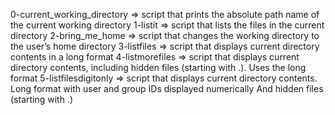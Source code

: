 0-current_working_directory => script that prints the absolute path name of the current working directory
1-listit => script that  lists the files in the current directory
2-bring_me_home => script that changes the working directory to the user’s home directory
3-listfiles => script that displays current directory contents in a long format
4-listmorefiles => script that displays current directory contents, including hidden files (starting with .). Uses the long format
5-listfilesdigitonly => script that displays current directory contents.
Long format
with user and group IDs displayed numerically
And hidden files (starting with .)
